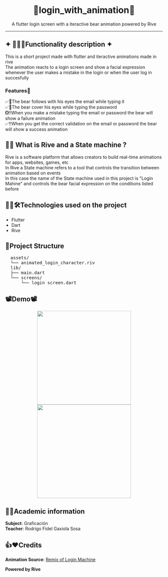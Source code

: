 <h1 align = "center"> 🐻login_with_animation🐻</h1>
<p align="center"> A flutter login screen with a iteractive bear animation powered by Rive</p>
<hr>
<h2>✦ 📖👨‍💻Functionality description ✦</h2>
<p>
This is a short project made with flutter and iteractive animations made in rive<br>
The animation reacts to a login screen and show a facial expression whenever the user makes a mistake in the login or when the user log in succesfully</p>
<h3>Features🧵</h3>
<p>
✅👀The bear follows with his eyes the email while typing it <br>
✅🙈The bear cover his eyes while typing the password<br>
❎‼️When you make a mistake typing the email or password the bear will show a failure animation<br>
✅‼️When you get the correct validation on the email or password the bear will show a success animation
</p>
<h2> 🧑‍🏫 What is Rive and a State machine ?</h2>
<p> 
Rive is a software platform that allows creators to build real-time animations for apps, websites, games, etc <br>
In Rive a State machine refers to a tool that controls the transition between animation based on events<br>
In this case the name of the State machine used in this project is "Login Mahine" and controls the bear facial expression on the conditions listed before
</p>
<h2>👨‍💻🛠️Technologies used on the project</h2>

<ul style="margin: 0; padding-left: 20px;">
  <li><a href="https://flutter.dev" target="_blank" style="text-decoration:none;">Flutter</a></li>
  <li><a href="https://dart.dev" target="_blank" style="text-decoration:none;">Dart</a></li>
  <li><a href="https://rive.app" target="_blank" style="text-decoration:none;">Rive</a></li>
</ul>

<h2>🧩Project Structure</h2>
<pre>
  assets/
  └── animated_login_character.riv
  lib/
  ├── main.dart
  └── screens/
      └── login_screen.dart
</pre>

<h2>📽️Demo📽️</h2>
<div align = "center">
<img src = "https://i.imgur.com/RTQEgj0.gif" width = "300">
  <img src = "https://i.imgur.com/MwMkRt0.gif" width = "300">
</div>


  
  ## 🧑‍🎓Academic information
  
  **Subject**: Graficación <br>
  **Teacher**: Rodrigo Fidel Gaxiola Sosa
  
  


<h2>👍❤️Credits</h2>

**Animation Source**: [Remix of Login Machine](https://rive.app/marketplace/3645-7621-remix-of-login-machine/)

**Powered by Rive**
